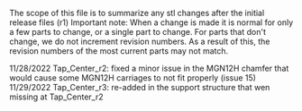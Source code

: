 The scope of this file is to summarize any stl changes after the initial release files (r1)
Important note:  When a change is made it is normal for only a few parts to change, or a single part to change.  For parts that don't change, we do not increment revision numbers.
As a result of this, the revision numbers of the most current parts may not match.

11/28/2022
Tap_Center_r2: fixed a minor issue in the MGN12H chamfer that would cause some MGN12H carriages to not fit properly (issue 15)
11/29/2022
Tap_Center_r3: re-added in the support structure that wen missing at Tap_Center_r2
